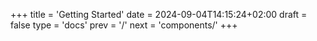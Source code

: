 +++
title = 'Getting Started'
date = 2024-09-04T14:15:24+02:00
draft = false
type = 'docs'
prev = '/'
next = 'components/'
+++
